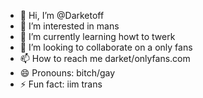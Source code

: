 - 👋 Hi, I’m @Darketoff
- 👀 I’m interested in mans
- 🌱 I’m currently learning howt to twerk
- 💞️ I’m looking to collaborate on a only fans
- 📫 How to reach me darket/onlyfans.com
- 😄 Pronouns: bitch/gay
- ⚡ Fun fact: iim trans

<!---
Darketoff/Darketoff is a ✨ special ✨ repository because its `README.md` (this file) appears on your GitHub profile.
You can click the Preview link to take a look at your changes.
--->
